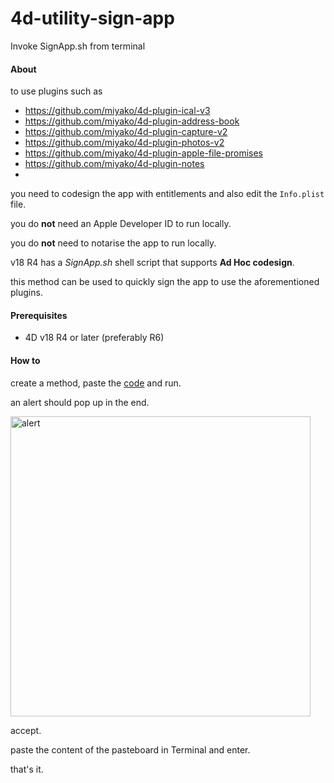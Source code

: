 # 4d-utility-sign-app
Invoke SignApp.sh from terminal

#### About

to use plugins such as 

* https://github.com/miyako/4d-plugin-ical-v3
* https://github.com/miyako/4d-plugin-address-book
* https://github.com/miyako/4d-plugin-capture-v2
* https://github.com/miyako/4d-plugin-photos-v2
* https://github.com/miyako/4d-plugin-apple-file-promises
* https://github.com/miyako/4d-plugin-notes
* 
you need to codesign the app with entitlements and also edit the `Info.plist` file.

you do **not** need an Apple Developer ID to run locally. 

you do **not** need to notarise the app to run locally.

v18 R4 has a *SignApp.sh* shell script that supports **Ad Hoc codesign**.

this method can be used to quickly sign the app to use the aforementioned plugins.

#### Prerequisites 

* 4D v18 R4 or later (preferably R6)

#### How to

create a method, paste the [code](https://raw.githubusercontent.com/miyako/4d-utility-sign-app/main/sign_app_for_privacy.4dm) and run. 

an alert should pop up in the end.

<img width="480" alt="alert" src="https://user-images.githubusercontent.com/1725068/118119990-29edab80-b42a-11eb-9897-013c08a26f41.png">

accept.

paste the content of the pasteboard in Terminal and enter.

that's it.
